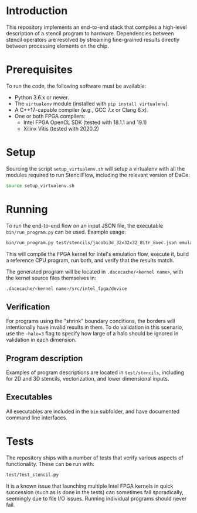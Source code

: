 Introduction
============

This repository implements an end-to-end stack that compiles a high-level
description of a stencil program to hardware. Dependencies between stencil
operators are resolved by streaming fine-grained results directly between
processing elements on the chip. 

Prerequisites
=============

To run the code, the following software must be available:
- Python 3.6.x or newer.
- The `virtualenv` module (installed with `pip install virtualenv`).
- A C++17-capable compiler (e.g., GCC 7.x or Clang 6.x).
- One or both FPGA compilers:
  - Intel FPGA OpenCL SDK (tested with 18.1.1 and 19.1)
  - Xilinx Vitis (tested with 2020.2) 

Setup
=====

Sourcing the script `setup_virtualenv.sh` will setup a virtualenv with all the
modules required to run StencilFlow, including the relevant version of DaCe:

```bash
source setup_virtualenv.sh
```

Running
=======

To run the end-to-end flow on an input JSON file, the executable
`bin/run_program.py` can be used. Example usage:

```bash
bin/run_program.py test/stencils/jacobi3d_32x32x32_8itr_8vec.json emulation -compare-to-reference
```

This will compile the FPGA kernel for Intel's emulation flow, execute it, build
a reference CPU program, run both, and verify that the results match.

The generated program will be located in `.dacecache/<kernel name>`, with the
kernel source files themselves in:

```bash
.dacecache/<kernel name>/src/intel_fpga/device
```

Verification
------------

For programs using the "shrink" boundary conditions, the borders will
intentionally have invalid results in them. To do validation in this scenario,
use the `-halo=3` flag to specify how large of a halo should be ignored in
validation in each dimension.

Program description
-------------------

Examples of program descriptions are located in `test/stencils`, including for
2D and 3D stencils, vectorization, and lower dimensional inputs.

Executables
-----------

All executables are included in the `bin` subfolder, and have documented command
line interfaces.

Tests
=====

The repository ships with a number of tests that verify various aspects of
functionality. These can be run with:

```bash
test/test_stencil.py
```

It is a known issue that launching multiple Intel FPGA kernels in quick
succession (such as is done in the tests) can sometimes fail sporadically,
seemingly due to file I/O issues. Running individual programs should never fail.

